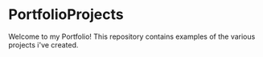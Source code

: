 # PortfolioProjects
Welcome to my Portfolio! This repository contains examples of the various projects i've created. 
